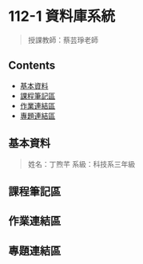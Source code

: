 # 112-1 資料庫系統
>授課教師：蔡芸琤老師

## Contents
* [基本資料](#基本資料)
* [課程筆記區](#課程筆記區)
* [作業連結區](#作業連結區)
* [專題連結區](#專題連結區)

## 基本資料
>姓名：丁煦芊
>系級：科技系三年級

## 課程筆記區

## 作業連結區

## 專題連結區
